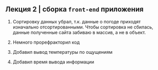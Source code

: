 ## Лекция 2 | сборка `front-end` приложения

1) Сортировку данных убрал, т.к. данные о погоде приходят изначально отсортированными. Чтобы сортировка не сбилась, данные полученные сайта забиваю в массив, а не в объект.

2) Немного прорефракторил код

3) Добавил вывод температуры по ощущениям

4) Добавил время вывода информации



